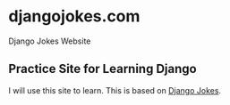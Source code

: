 # djangojokes.com
Django Jokes Website
## Practice Site for Learning Django
I will use this site to learn. This is based on
[Django Jokes](https://djangojokes.com).